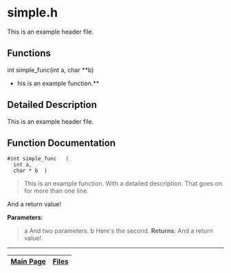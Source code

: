 # simple.h #

This is an example header file.

## Functions ##

int simple\_func(int a, char **b)
  * his is an example function.**

## Detailed Description ##

This is an example header file.


## Function Documentation ##

```
#int simple_func   (
  int a,
  char * b  )
```
> This is an example function.
> With a detailed description. That goes on for more than one line.


And a return value!

**Parameters**:
> a   And two parameters.
> b   Here's the second.
**Returns**:
> And a return value!

---
| [Main Page](Example1.md) | [Files](Example1_files.md) |
|:-------------------------|:---------------------------|